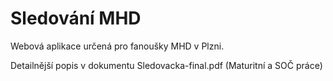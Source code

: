 Sledování MHD
=================

Webová aplikace určená pro fanoušky MHD v Plzni.

Detailnější popis v dokumentu Sledovacka-final.pdf (Maturitní a SOČ práce)


